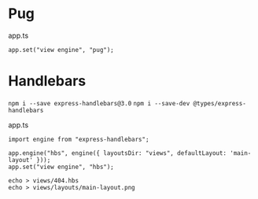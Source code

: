 # Pug
app.ts
```
app.set("view engine", "pug");
```

# Handlebars
`npm i --save express-handlebars@3.0`
`npm i --save-dev @types/express-handlebars`

app.ts
```
import engine from "express-handlebars";

app.engine("hbs", engine({ layoutsDir: "views", defaultLayout: 'main-layout' }));
app.set("view engine", "hbs");
```

`echo > views/404.hbs`  
`echo > views/layouts/main-layout.png`
